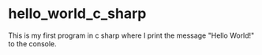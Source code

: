 # hello_world_c_sharp
This is my first program in c sharp where I print the message "Hello World!" to the console.

